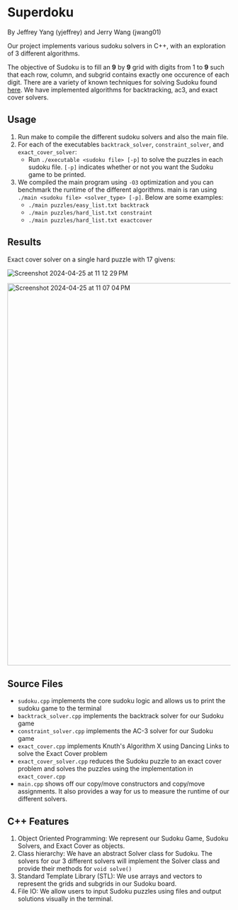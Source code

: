 # Superdoku
By Jeffrey Yang (yjeffrey) and Jerry Wang (jwang01)

Our project implements various sudoku solvers in C++, with an exploration of 3 different algorithms.  

The objective of Sudoku is to fill an **9** by **9** grid with digits from 1 to **9** such that each row, column, and subgrid contains exactly one occurence of each digit. There are a variety of known techniques for solving Sudoku found [here](https://en.wikipedia.org/wiki/Sudoku_solving_algorithms). We have implemented algorithms for backtracking, ac3, and exact cover solvers.

## Usage
1. Run make to compile the different sudoku solvers and also the main file.
2. For each of the executables `backtrack_solver`, `constraint_solver`, and `exact_cover_solver`: 
    - Run `./executable <sudoku file> [-p]` to solve the puzzles in each sudoku file. `[-p]` indicates whether or not you want the Sudoku game to be printed.
3. We compiled the main program using `-O3` optimization and you can benchmark the runtime of the different algorithms. main is ran using `./main <sudoku file> <solver_type> [-p]`. Below are some examples:
    - `./main puzzles/easy_list.txt backtrack`
    - `./main puzzles/hard_list.txt constraint`
    - `./main puzzles/hard_list.txt exactcover`

## Results
Exact cover solver on a single hard puzzle with 17 givens:

![Screenshot 2024-04-25 at 11 12 29 PM](https://github.com/Jeffroyang/superdoku/assets/82118995/f2aa244c-481b-45b2-a04e-0d39a2548652)

<img width="861" alt="Screenshot 2024-04-25 at 11 07 04 PM" src="https://github.com/Jeffroyang/superdoku/assets/82118995/a1909b9b-425b-49a6-ab6f-5165566c02f9">

## Source Files
- `sudoku.cpp` implements the core sudoku logic and allows us to print the sudoku game to the terminal
- `backtrack_solver.cpp` implements the backtrack solver for our Sudoku game
- `constraint_solver.cpp` implements the AC-3 solver for our Sudoku game
- `exact_cover.cpp` implements Knuth's Algorithm X using Dancing Links to solve the Exact Cover problem
- `exact_cover_solver.cpp` reduces the Sudoku puzzle to an exact cover problem and solves the puzzles using the implementation in `exact_cover.cpp`
- `main.cpp` shows off our copy/move constructors and copy/move assignments. It also provides a way for us to measure the runtime of our different solvers.

## C++ Features
1. Object Oriented Programming: We represent our Sudoku Game, Sudoku Solvers, and Exact Cover as objects.
2. Class hierarchy: We have an abstract Solver class for Sudoku. The solvers for our 3 different solvers will implement the Solver class and provide their methods for `void solve()`
3. Standard Template Library (STL): We use arrays and vectors to represent the grids and subgrids in our Sudoku board.
4. File IO: We allow users to input Sudoku puzzles using files and output solutions visually in the terminal.

